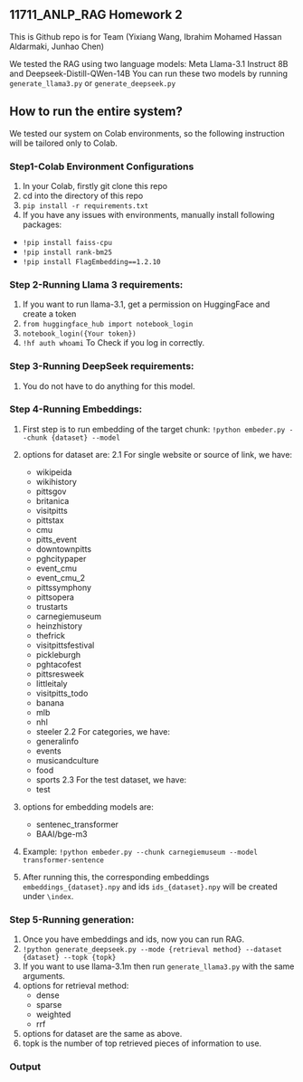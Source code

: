 ## 11711_ANLP_RAG Homework 2

This is Github repo is for Team (Yixiang Wang, Ibrahim Mohamed Hassan Aldarmaki, Junhao Chen) 


We tested the RAG using two language models: Meta Llama-3.1 Instruct 8B and Deepseek-Distill-QWen-14B 
You can run these two models by running ```generate_llama3.py``` or ```generate_deepseek.py```

## How to run the entire system?
We tested our system on Colab environments, so the following instruction will be tailored only to Colab. 

### Step1-Colab Environment Configurations
1. In your Colab, firstly git clone this repo
2. cd into the directory of this repo
3. ```pip install -r requirements.txt```
4. If you have any issues with environments, manually install following packages:
- ```!pip install faiss-cpu```
- ```!pip install rank-bm25```
- ```!pip install FlagEmbedding==1.2.10```

### Step 2-Running Llama 3 requirements:
1. If you want to run llama-3.1, get a permission on HuggingFace and create a token
2. ```from huggingface_hub import notebook_login```
3. ```notebook_login({Your token})```
4. ```!hf auth whoami``` To Check if you log in correctly. 

### Step 3-Running DeepSeek requirements: 
1. You do not have to do anything for this model. 

### Step 4-Running Embeddings:
1. First step is to run embedding of the target chunk: ```!python embeder.py --chunk {dataset} --model```
2. options for dataset are:
2.1 For single website or source of link, we have: 
    - wikipeida
    - wikihistory
    - pittsgov
    - britanica
    - visitpitts
    - pittstax
    - cmu
    - pitts_event
    - downtownpitts
    - pghcitypaper
    - event_cmu
    - event_cmu_2
    - pittssymphony
    - pittsopera
    - trustarts
    - carnegiemuseum
    - heinzhistory
    - thefrick
    - visitpittsfestival
    - pickleburgh
    - pghtacofest
    - pittsresweek
    - littleitaly
    - visitpitts_todo
    - banana
    - mlb
    - nhl
    - steeler
2.2 For categories, we have:
    - generalinfo
    - events
    - musicandculture
    - food
    - sports
2.3 For the test dataset, we have:
    - test
3. options for embedding models are: 
    - sentenec_transformer
    - BAAI/bge-m3

4. Example: ```!python embeder.py --chunk carnegiemuseum --model transformer-sentence```
5. After running this, the corresponding embeddings ```embeddings_{dataset}.npy``` and ids ```ids_{dataset}.npy``` will be created under ```\index```. 

### Step 5-Running generation:
1. Once you have embeddings and ids, now you can run RAG. 
2. ```!python generate_deepseek.py --mode {retrieval method} --dataset {dataset} --topk {topk}```
3. If you want to use llama-3.1m then run ```generate_llama3.py``` with the same arguments. 
4. options for retrieval method:
    - dense
    - sparse
    - weighted
    - rrf
5. options for dataset are the same as above. 
6. topk is the number of top retrieved pieces of information to use. 

### Output
